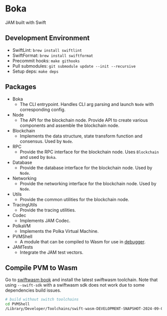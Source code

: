 # Boka

JAM built with Swift

## Development Environment

- SwiftLint: `brew install swiftlint`
- SwiftFormat: `brew install swiftformat`
- Precommit hooks: `make githooks`
- Pull submodules: `git submodule update --init --recursive`
- Setup deps: `make deps`

## Packages

- Boka
  - The CLI entrypoint. Handles CLI arg parsing and launch `Node` with corresponding config.
- Node
  - The API for the blockchain node. Provide API to create various components and assemble the blockchain node.
- Blockchain
  - Implements the data structure, state transform function and consensus. Used by `Node`.
- RPC
  - Provide the RPC interface for the blockchain node. Uses `Blockchain` and used by `Boka`.
- Database
  - Provide the database interface for the blockchain node. Used by `Node`.
- Networking
  - Provide the networking interface for the blockchain node. Used by `Node`.
- Utils
  - Provide the common utilities for the blockchain node.
- TracingUtils
  - Provide the tracing utilities.
- Codec
  - Implements JAM Codec.
- PolkaVM
  - Implements the Polka Virtual Machine.
- PVMShell
  - A module that can be compiled to Wasm for use in [debugger](https://pvm.fluffylabs.dev/).
- JAMTests
  - Integrate the JAM test vectors.

## Compile PVM to Wasm

Go to [swiftwasm book](https://book.swiftwasm.org/getting-started/setup.html) and install the latest swiftwasm toolchain. Note that using `--swift-sdk` with a swiftwasm sdk does not work due to some dependencies build issues.

```bash
# build without switch toolchains
cd PVMShell
/Library/Developer/Toolchains/swift-wasm-DEVELOPMENT-SNAPSHOT-2024-09-06-a.xctoolchain/usr/bin/swift build
```
